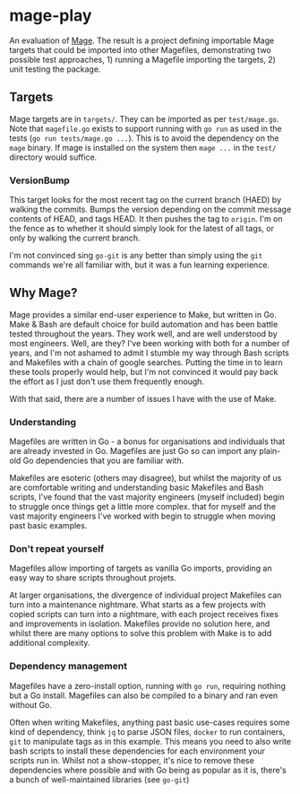 # mage-play

An evaluation of [Mage](https://magefile.org). The result is a project defining importable Mage targets that could be imported into other Magefiles, demonstrating two possible test approaches, 1) running a Magefile importing the targets, 2) unit testing the package.

## Targets

Mage targets are in `targets/`. They can be imported as per `test/mage.go`. Note that `magefile.go` exists to support
running with `go run` as used in the tests (`go run tests/mage.go ...`). This is to avoid the dependency on the `mage`
binary. If mage is installed on the system then `mage ...` in the `test/` directory would suffice.

### VersionBump

This target looks for the most recent tag on the current branch (HAED) by walking the commits. Bumps the version depending on the
commit message contents of HEAD, and tags HEAD. It then pushes the tag to `origin`. I'm on the fence as to whether it
should simply look for the latest of all tags, or only by walking the current branch.

I'm not convinced sing `go-git` is any better than simply using the `git` commands we're all familiar with, but it was
a fun learning experience.

## Why Mage?

Mage provides a similar end-user experience to Make, but written in Go. Make & Bash are default choice for build automation and has been battle tested throughout the years. They work well, and
are well understood by most engineers. Well, are they? I've been working with both for a number of years, and I'm not
ashamed to admit I stumble my way through Bash scripts and Makefiles with a chain of google searches.
Putting the time in to learn these tools properly would help, but I'm not convinced it would pay back the effort as I
just don't use them frequently enough.

With that said, there are a number of issues I have with the use of Make.

### Understanding

Magefiles are written in Go - a bonus for organisations and individuals that are already invested in Go.
Magefiles are just Go so can import any plain-old Go dependencies that you are familiar with.

Makefiles are esoteric (others may
disagree), but whilst the majority of us are comfortable writing and understanding basic Makefiles and Bash scripts, I've
found that the vast majority engineers (myself included) begin to struggle once things get a little more complex. 
that for myself and the vast majority engineers I've worked with begin to struggle when moving past basic examples.

### Don't repeat yourself

Magefiles allow importing of targets as vanilla Go imports, providing an easy way to share scripts throughout projets.

At larger organisations, the divergence of individual project Makefiles can turn into a maintenance nightmare. What starts
as a few projects with copied scripts can turn into a nightmare, with each project receives fixes and improvements in
isolation. Makefiles provide no solution here, and whilst there are many options to solve this problem with Make is to
add additional complexity. 

### Dependency management
     
Magefiles have a zero-install option, running with `go run`, requiring nothing but a Go install.
Magefiles can also be compiled to a binary and ran even without Go.

Often when writing Makefiles, anything past basic use-cases requires some kind of dependency, think `jq` to parse JSON
files, `docker` to run containers, `git` to manipulate tags as in this example. This means you need to also write bash
scripts to install these dependencies for each environment your scripts run in. Whilst not a show-stopper, it's nice to
remove these dependencies where possible and with Go being as popular as it is, there's a bunch of well-maintained
libraries (see `go-git`)
 
